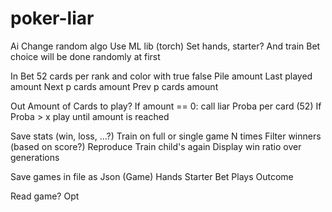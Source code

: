 # poker-liar

Ai
Change random algo
Use ML lib (torch)
Set hands, starter? And train
Bet choice will be done randomly at first 

In
Bet 
52 cards per rank and color with true false
Pile amount
Last played amount 
Next p cards amount 
Prev p cards amount 

Out
Amount of Cards to play? 
If amount == 0: call liar
Proba per card (52)
If Proba > x play until amount is reached 


Save stats (win, loss, ...?) 
Train on full or single game N times 
Filter winners (based on score?) 
Reproduce
Train child's again
Display win ratio over generations 


Save games in file as Json (Game) 
Hands
Starter
Bet
Plays
Outcome

Read game? Opt
